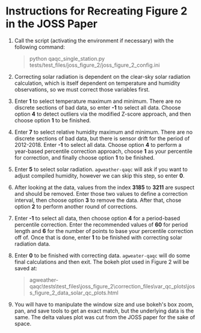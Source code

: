 Instructions for Recreating Figure 2 in the JOSS Paper
======================================================

1. Call the script (activating the environment if necessary) with the following command: 

    >python qaqc_single_station.py tests/test_files/joss_figure_2/joss_figure_2_config.ini

2. Correcting solar radiation is dependent on the clear-sky solar radiation calculation, which is itself dependent on temperature and humidity observations, so we must correct those variables first.


3. Enter **1** to select temperature maximum and minimum. There are no discrete sections of bad data, so enter **-1** to select all data. Choose option **4** to detect outliers via the modified Z-score approach, and then choose option **1** to be finished.


4. Enter **7** to select relative humidity maximum and minimum. There are no discrete sections of bad data, but there is sensor drift for the period of 2012-2018. Enter **-1** to select all data. Choose option **4** to perform a year-based percentile correction approach, choose **1** as your percentile for correction, and finally choose option **1** to be finished.


5. Enter **5** to select solar radiation. ``agweather-qaqc`` will ask if you want to adjust compiled humidity, however we can skip this step, so enter **0**.


6. After looking at the data, values from the index **3185** to **3211** are suspect and should be removed. Enter those two values to define a correction interval, then choose option **3** to remove the data. After that, chose option **2** to perform another round of corrections.


7. Enter **-1** to select all data, then choose option **4** for a period-based percentile correction. Enter the recommended values of **60** for period length and **6** for the number of points to base your percentile correction off of. Once that is done, enter **1** to be finished with correcting solar radiation data.


8. Enter **0** to be finished with correcting data. ``agweater-qaqc`` will do some final calculations and then exit. The bokeh plot used in Figure 2 will be saved at: 
   >agweather-qaqc\tests\test_files\joss_figure_2\correction_files\var_qc_plots\joss_figure_2_data_solar_qc_plots.html

9. You will have to manipulate the window size and use bokeh's box zoom, pan, and save tools to get an exact match, but the underlying data is the same. The delta values plot was cut from the JOSS paper for the sake of space.